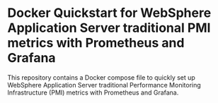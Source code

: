 # Docker Quickstart for WebSphere Application Server traditional PMI metrics with Prometheus and Grafana

This repository contains a Docker compose file to quickly set up WebSphere Application Server traditional Performance Monitoring Infrastructure (PMI) metrics with Prometheus and Grafana.
